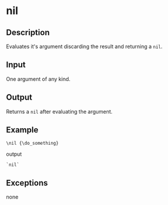 nil
===

## Description

Evaluates it's argument discarding the result and returning a `nil`.

## Input

One argument of any kind.

## Output

Returns a `nil` after evaluating the argument.

## Example

    \nil {\do_something}

output

    `nil`

## Exceptions

none
